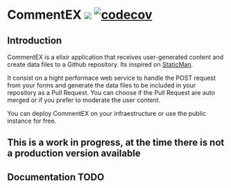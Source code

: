 # CommentEX ![](https://github.com/mijailr/CommentEX/workflows/build/badge.svg) [![codecov](https://codecov.io/gh/mijailr/CommentEX/branch/master/graph/badge.svg)](https://codecov.io/gh/mijailr/CommentEX) 

## Introduction

CommentEX is a elixir application that receives user-generated content and create data files to a Github repository. Its inspired on [StaticMan](https://github.com/eduardoboucas/staticman).

It consist on a hight performace web service to handle the POST request from your forms and generate the data files to be included in your repository as a Pull Request. You can choose if the Pull Request are auto merged or if you prefer to moderate the user content.

You can deploy CommentEX on your infraestructure or use the public instance for free.

## This is a work in progress, at the time there is not a production version available

## Documentation TODO

